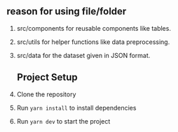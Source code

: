 ## reason for using file/folder 

1. src/components for reusable components like tables.
2. src/utils for helper functions like data preprocessing.
3. src/data for the dataset given in JSON format.

   ## Project Setup

1. Clone the repository
2. Run `yarn install` to install dependencies
3. Run `yarn dev` to start the project


